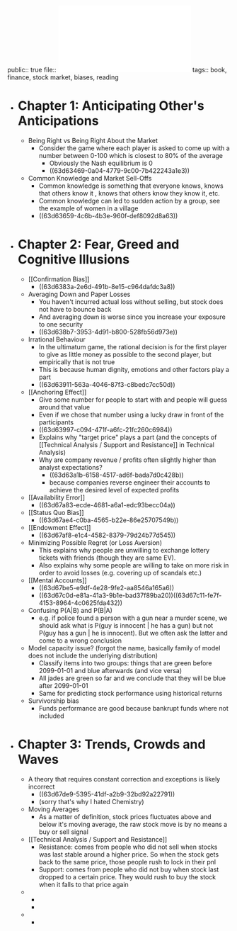 public:: true
file:: ![A Mathematician Plays the Stock Market](../assets/John_Allen_Paulos_-_A_Mathematician_Plays_the_Stock_Market-Basic_Books_(2003)_1674982457123_0.pdf)
tags:: book, finance, stock market, biases, reading

- # Chapter 1: Anticipating Other's Anticipations
	- Being Right vs Being Right About the Market
		- Consider the game where each player is asked to come up with a number between 0-100 which is closest to 80% of the average
			- Obviously the Nash equilibrium is 0
			- ((63d63469-0a04-4779-9c00-7b422243a1e3))
	- Common Knowledge and Market Sell-Offs
		- Common knowledge is something that everyone knows, knows that others know it , knows that others know they know it, etc.
		- Common knowledge can led to sudden action by a group, see the example of women in a village
		- ((63d63659-4c6b-4b3e-960f-def8092d8a63))
- # Chapter 2: Fear, Greed and Cognitive Illusions
	- [[Confirmation Bias]]
		- ((63d6383a-2e6d-491b-8e15-c964dafdc3a8))
	- Averaging Down and Paper Losses
		- You haven't incurred actual loss without selling, but stock does not have to bounce back
		- And averaging down is worse since you increase your exposure to one security
		- ((63d638b7-3953-4d91-b800-528fb56d973e))
	- Irrational Behaviour
		- In the ultimatum game, the rational decision is for the first player to give as little money as possible to the second player, but empirically that is not true
		- This is because human dignity, emotions and other factors play a part
		- ((63d63911-563a-4046-87f3-c8bedc7cc50d))
	- [[Anchoring Effect]]
		- Give some number for people to start with and people will guess around that value
		- Even if we chose that number using a lucky draw in front of the participants
		- ((63d63997-c094-471f-a6fc-21fc260c6984))
		- Explains why "target price" plays a part (and the concepts of [[Technical Analysis / Support and Resistance]] in Technical Analysis)
		- Why are company revenue / profits often slightly higher than analyst expectations?
			- ((63d63a1b-6158-4517-ad6f-bada7d0c428b))
			- because companies reverse engineer their accounts to achieve the desired level of expected profits
	- [[Availability Error]]
		- ((63d67a83-ecde-4681-a6a1-edc93becc04a))
	- [[Status Quo Bias]]
		- ((63d67ae4-c0ba-4565-b22e-86e25707549b))
	- [[Endowment Effect]]
		- ((63d67af8-e1c4-4582-8379-79d24b77d545))
	- Minimizing Possible Regret (or Loss Aversion)
		- This explains why people are unwilling to exchange lottery tickets with friends (though they are same EV).
		- Also explains why some people are willing to take on more risk in order to avoid losses (e.g. covering up of scandals etc.)
	- [[Mental Accounts]]
		- ((63d67be5-e9df-4e28-9fe2-aa8546a165a6))
		- ((63d67c0d-e81a-41a3-9b1e-bad37f89ba20))((63d67c11-fe7f-4153-8964-4c0625fda432))
	- Confusing P(A|B) and P(B|A)
		- e.g. if police found a person with a gun near a murder scene, we should ask what is P(guy is innocent | he has a gun) but not P(guy has a gun | he is innocent). But we often ask the latter and come to a wrong conclusion
	- Model capacity issue? (forgot the name, basically family of model does not include the underlying distribution)
		- Classify items into two groups: things that are green before 2099-01-01 and blue afterwards (and vice versa)
		- All jades are green so far and we conclude that they will be blue after 2099-01-01
		- Same for predicting stock performance using historical returns
	- Survivorship bias
		- Funds performance are good because bankrupt funds where not included
- # Chapter 3: Trends, Crowds and Waves
	- A theory that requires constant correction and exceptions is likely incorrect
		- ((63d67de9-5395-41df-a2b9-32bd92a22791))
		- (sorry that's why I hated Chemistry)
	- Moving Averages
		- As a matter of definition, stock prices fluctuates above and below it's moving average, the raw stock move is by no means a buy or sell signal
	- [[Technical Analysis / Support and Resistance]]
		- Resistance: comes from people who did not sell when stocks was last stable around a higher price. So when the stock gets back to the same price, those people rush to lock in their pnl
		- Support: comes from people who did not buy when stock last dropped to a certain price. They would rush to buy the stock when it falls to that price again
	-
		-
		-
	-
		-